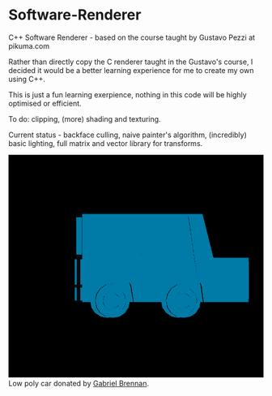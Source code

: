 # Software-Renderer
C++ Software Renderer - based on the course taught by Gustavo Pezzi at pikuma.com

Rather than directly copy the C renderer taught in the Gustavo's course, I decided it would be a better learning experience for me to create my own using C++. 

This is just a fun learning exerpience, nothing in this code will be highly optimised or efficient.

To do: clipping, (more) shading and texturing.

Current status - backface culling, naive painter's algorithm, (incredibly) basic lighting, full matrix and vector library for transforms.


![](car.gif)
Low poly car donated by [Gabriel Brennan](https://www.artstation.com/gabestheman).
